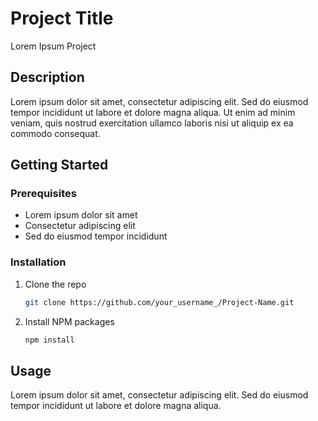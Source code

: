 # Project Title

Lorem Ipsum Project

## Description

Lorem ipsum dolor sit amet, consectetur adipiscing elit. Sed do eiusmod tempor incididunt ut labore et dolore magna aliqua. Ut enim ad minim veniam, quis nostrud exercitation ullamco laboris nisi ut aliquip ex ea commodo consequat.

## Getting Started

### Prerequisites

- Lorem ipsum dolor sit amet
- Consectetur adipiscing elit
- Sed do eiusmod tempor incididunt

### Installation

1. Clone the repo
    ```sh
    git clone https://github.com/your_username_/Project-Name.git
    ```
2. Install NPM packages
    ```sh
    npm install
    ```

## Usage

Lorem ipsum dolor sit amet, consectetur adipiscing elit. Sed do eiusmod tempor incididunt ut labore et dolore magna aliqua.

